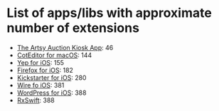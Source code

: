 # List of apps/libs with approximate number of extensions

- [The Artsy Auction Kiosk App](https://github.com/artsy/eidolon:): 46
- [CotEditor for macOS](https://github.com/coteditor/CotEditor):  144
- [Yep for iOS](https://github.com/CatchChat/Yep): 155
- [Firefox for iOS](https://github.com/mozilla-mobile/firefox-ios): 182
- [Kickstarter for iOS](https://github.com/kickstarter/ios-oss): 280
- [Wire fo iOS](https://github.com/wireapp/wire-ios): 381
- [WordPress for iOS](https://github.com/wordpress-mobile/WordPress-iOS): 388
- [RxSwift](https://github.com/ReactiveX/RxSwift): 388